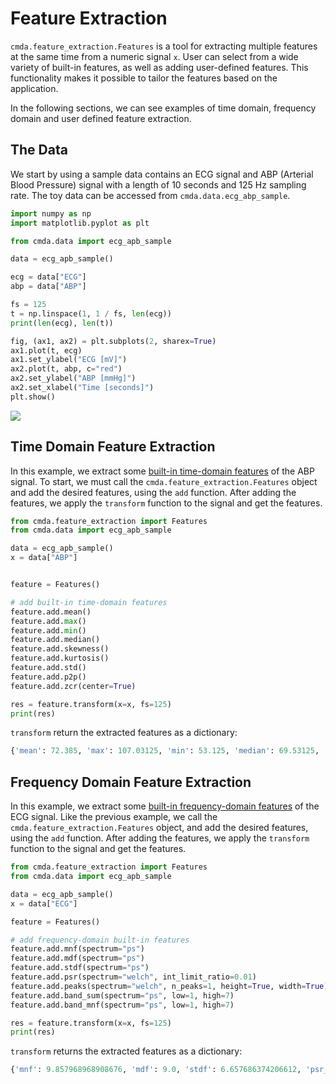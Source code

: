 # Feature Extraction

```cmda.feature_extraction.Features``` is a tool for extracting multiple features at the same time from a numeric signal ```x```.
User can select from a wide variety of built-in features, as well as adding user-defined features. This functionality makes it possible to tailor the features based on the application.

In the following sections, we can see examples of time domain, frequency domain and user defined feature extraction. 

## The Data
We start by using a sample data contains an ECG signal and ABP (Arterial Blood Pressure) signal with a length of 10 seconds and 125 Hz sampling rate.
The toy data can be accessed from ```cmda.data.ecg_abp_sample```.

```Python
import numpy as np
import matplotlib.pyplot as plt

from cmda.data import ecg_apb_sample

data = ecg_apb_sample()

ecg = data["ECG"]
abp = data["ABP"]

fs = 125
t = np.linspace(1, 1 / fs, len(ecg))
print(len(ecg), len(t))

fig, (ax1, ax2) = plt.subplots(2, sharex=True)
ax1.plot(t, ecg)
ax1.set_ylabel("ECG [mV]")
ax2.plot(t, abp, c="red")
ax2.set_ylabel("ABP [mmHg]")
ax2.set_xlabel("Time [seconds]")
plt.show()
```

[comment]: <> (The output plot of the above code)

![](img/ecg_abp_sample.png)

## Time Domain Feature Extraction

In this example, we extract some [built-in time-domain features](../features/time_domain.md) of the ABP signal. To start, we must call the ```cmda.feature_extraction.Features``` object and add the desired features, using the ```add``` function. After adding the features, we apply the ```transform``` function to the signal and get the features.

```Python
from cmda.feature_extraction import Features
from cmda.data import ecg_apb_sample

data = ecg_apb_sample()
x = data["ABP"]


feature = Features()

# add built-in time-domain features
feature.add.mean()
feature.add.max()
feature.add.min()
feature.add.median()
feature.add.skewness()
feature.add.kurtosis()
feature.add.std()
feature.add.p2p()
feature.add.zcr(center=True)

res = feature.transform(x=x, fs=125)
print(res)
```

```transform``` return the extracted features as a dictionary:

```Python
{'mean': 72.385, 'max': 107.03125, 'min': 53.125, 'median': 69.53125, 'skewness': 0.9154627781784881, 'kurtosis': -0.15299373030467667, 'std': 13.268216310510619, 'p2p': 53.90625, 'zcr': 42}
```


## Frequency Domain Feature Extraction
In this example, we extract some [built-in frequency-domain features](../features/frequency_domain.md) of the ECG signal. Like the previous example, we call the ```cmda.feature_extraction.Features``` object, and add the desired features, using the ```add``` function. After adding the features, we apply the ```transform``` function to the signal and get the features.

```Python
from cmda.feature_extraction import Features
from cmda.data import ecg_apb_sample

data = ecg_apb_sample()
x = data["ECG"]

feature = Features()

# add frequency-domain built-in features
feature.add.mnf(spectrum="ps")
feature.add.mdf(spectrum="ps")
feature.add.stdf(spectrum="ps")
feature.add.psr(spectrum="welch", int_limit_ratio=0.01)
feature.add.peaks(spectrum="welch", n_peaks=1, height=True, width=True)
feature.add.band_sum(spectrum="ps", low=1, high=7)
feature.add.band_mnf(spectrum="ps", low=1, high=7)

res = feature.transform(x=x, fs=125)
print(res)
```

```transform``` returns the extracted features as a dictionary:

```Python
{'mnf': 9.857968968908676, 'mdf': 9.0, 'stdf': 6.657686374206612, 'psr_0.01': 0.1086823980353686, 'peak_freq_1': 3.90625, 'peak_height_1': 0.0009058970155242925, 'peak_width_1': 4.386465062242469, 'band_sum': 0.3921784430303598, 'band_mnf': 4.277888519896743}
```

